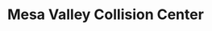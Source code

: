 ---
title: "Mesa Valley Collision Center"
url: /mesa/mesa-valley-collision-center/
shop: car repair
---